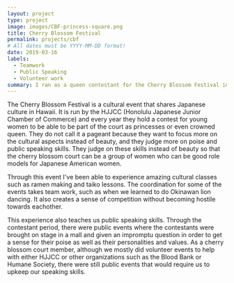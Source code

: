 ```yaml
---
layout: project
type: project
image: images/CBF-princess-square.png
title: Cherry Blossom Festival
permalink: projects/cbf
# All dates must be YYYY-MM-DD format!
date: 2019-03-16
labels:
  - Teamwork
  - Public Speaking
  - Volunteer work
summary: I ran as a queen contestant for the Cherry Blossom Festival in the year 2019 and won the title of princess.
---
```


The  Cherry Blossom Festival is a cultural event that shares Japanese culture in Hawaii.  It is run  by the HJJCC (Honolulu Japanese Junior Chamber of Commerce) and every year they hold a contest for young women to be able to be part of the court as princesses or even crowned queen.  They do not call it a pageant because they want to focus more on the cultural aspects instead of beauty, and they judge more on poise and public speaking skills.  They judge on these skills instead of beauty so that the cherry blossom court can be a group of women who can be good role models for Japanese American women.

Through this event I've been able to experience amazing cultural classes such as ramen making and taiko lessons.  The coordination for some of the events takes team work, such as when we learned to do Okinawan lion dancing.  It also creates a sense of competition without becoming hostile towards eachother.  

This experience also teaches us public speaking skills.  Through the contestant period, there were public events where the contestants were brought on stage in a mall and given an impromptu question in order to get a sense for their poise as well as their personalities and values.  As a cherry blossom court member, although we mostly did volunteer events to help with either HJJCC or other organizations such as the Blood Bank or Humane Society, there were still public events that would require us to upkeep our speaking skills.
